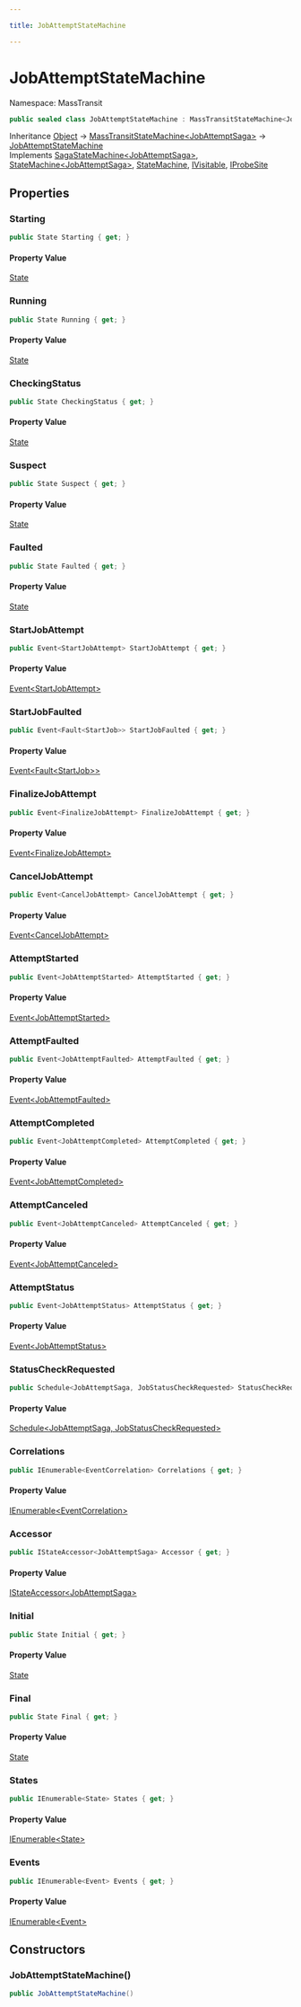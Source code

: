 ```yaml
---

title: JobAttemptStateMachine

---
```


# JobAttemptStateMachine

Namespace: MassTransit

```csharp
public sealed class JobAttemptStateMachine : MassTransitStateMachine<JobAttemptSaga>, SagaStateMachine<JobAttemptSaga>, StateMachine<JobAttemptSaga>, StateMachine, IVisitable, IProbeSite
```

Inheritance [Object](https://learn.microsoft.com/en-us/dotnet/api/system.object) → [MassTransitStateMachine\<JobAttemptSaga\>](../masstransit/masstransitstatemachine-1) → [JobAttemptStateMachine](../masstransit/jobattemptstatemachine)<br/>
Implements [SagaStateMachine\<JobAttemptSaga\>](../../masstransit-abstractions/masstransit/sagastatemachine-1), [StateMachine\<JobAttemptSaga\>](../../masstransit-abstractions/masstransit/statemachine-1), [StateMachine](../../masstransit-abstractions/masstransit/statemachine), [IVisitable](../../masstransit-abstractions/masstransit/ivisitable), [IProbeSite](../../masstransit-abstractions/masstransit/iprobesite)

## Properties

### **Starting**

```csharp
public State Starting { get; }
```

#### Property Value

[State](../../masstransit-abstractions/masstransit/state)<br/>

### **Running**

```csharp
public State Running { get; }
```

#### Property Value

[State](../../masstransit-abstractions/masstransit/state)<br/>

### **CheckingStatus**

```csharp
public State CheckingStatus { get; }
```

#### Property Value

[State](../../masstransit-abstractions/masstransit/state)<br/>

### **Suspect**

```csharp
public State Suspect { get; }
```

#### Property Value

[State](../../masstransit-abstractions/masstransit/state)<br/>

### **Faulted**

```csharp
public State Faulted { get; }
```

#### Property Value

[State](../../masstransit-abstractions/masstransit/state)<br/>

### **StartJobAttempt**

```csharp
public Event<StartJobAttempt> StartJobAttempt { get; }
```

#### Property Value

[Event\<StartJobAttempt\>](../../masstransit-abstractions/masstransit/event-1)<br/>

### **StartJobFaulted**

```csharp
public Event<Fault<StartJob>> StartJobFaulted { get; }
```

#### Property Value

[Event\<Fault\<StartJob\>\>](../../masstransit-abstractions/masstransit/event-1)<br/>

### **FinalizeJobAttempt**

```csharp
public Event<FinalizeJobAttempt> FinalizeJobAttempt { get; }
```

#### Property Value

[Event\<FinalizeJobAttempt\>](../../masstransit-abstractions/masstransit/event-1)<br/>

### **CancelJobAttempt**

```csharp
public Event<CancelJobAttempt> CancelJobAttempt { get; }
```

#### Property Value

[Event\<CancelJobAttempt\>](../../masstransit-abstractions/masstransit/event-1)<br/>

### **AttemptStarted**

```csharp
public Event<JobAttemptStarted> AttemptStarted { get; }
```

#### Property Value

[Event\<JobAttemptStarted\>](../../masstransit-abstractions/masstransit/event-1)<br/>

### **AttemptFaulted**

```csharp
public Event<JobAttemptFaulted> AttemptFaulted { get; }
```

#### Property Value

[Event\<JobAttemptFaulted\>](../../masstransit-abstractions/masstransit/event-1)<br/>

### **AttemptCompleted**

```csharp
public Event<JobAttemptCompleted> AttemptCompleted { get; }
```

#### Property Value

[Event\<JobAttemptCompleted\>](../../masstransit-abstractions/masstransit/event-1)<br/>

### **AttemptCanceled**

```csharp
public Event<JobAttemptCanceled> AttemptCanceled { get; }
```

#### Property Value

[Event\<JobAttemptCanceled\>](../../masstransit-abstractions/masstransit/event-1)<br/>

### **AttemptStatus**

```csharp
public Event<JobAttemptStatus> AttemptStatus { get; }
```

#### Property Value

[Event\<JobAttemptStatus\>](../../masstransit-abstractions/masstransit/event-1)<br/>

### **StatusCheckRequested**

```csharp
public Schedule<JobAttemptSaga, JobStatusCheckRequested> StatusCheckRequested { get; }
```

#### Property Value

[Schedule\<JobAttemptSaga, JobStatusCheckRequested\>](../../masstransit-abstractions/masstransit/schedule-2)<br/>

### **Correlations**

```csharp
public IEnumerable<EventCorrelation> Correlations { get; }
```

#### Property Value

[IEnumerable\<EventCorrelation\>](https://learn.microsoft.com/en-us/dotnet/api/system.collections.generic.ienumerable-1)<br/>

### **Accessor**

```csharp
public IStateAccessor<JobAttemptSaga> Accessor { get; }
```

#### Property Value

[IStateAccessor\<JobAttemptSaga\>](../../masstransit-abstractions/masstransit/istateaccessor-1)<br/>

### **Initial**

```csharp
public State Initial { get; }
```

#### Property Value

[State](../../masstransit-abstractions/masstransit/state)<br/>

### **Final**

```csharp
public State Final { get; }
```

#### Property Value

[State](../../masstransit-abstractions/masstransit/state)<br/>

### **States**

```csharp
public IEnumerable<State> States { get; }
```

#### Property Value

[IEnumerable\<State\>](https://learn.microsoft.com/en-us/dotnet/api/system.collections.generic.ienumerable-1)<br/>

### **Events**

```csharp
public IEnumerable<Event> Events { get; }
```

#### Property Value

[IEnumerable\<Event\>](https://learn.microsoft.com/en-us/dotnet/api/system.collections.generic.ienumerable-1)<br/>

## Constructors

### **JobAttemptStateMachine()**

```csharp
public JobAttemptStateMachine()
```
